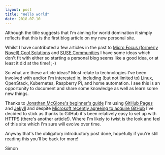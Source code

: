 ```yaml
---
layout: post
title: "Hello world"
date: 2018-07-10
---
```

Although the title suggests that I'm aiming for world domination it simply
reflects that this is the first blog article on my new personal site.

Whilst I have contributed a few articles in the past to
[Micro Focus (formerly Novell) Cool Solutions](https://www.novell.com/communities/coolsolutions/?author=1852/track)
and [SUSE Communities](https://www.suse.com/c/author/smflood/) I have some
ideas which don't fit with either so starting a personal blog seems like a good
idea, or at least it did at the time! ;-)

So what are these article ideas? Most relate to technologies I've been involved
with and/or I'm interested in, including (but not limited to) Linux, OpenStack,
Kubernetes, Raspberry Pi, and home automation. I see this is an opportunity to
document and share some knowledge as well as learn some new things.

Thanks to
[Jonathan McGlone's beginner's guide](http://jmcglone.com/guides/github-pages/)
I'm using [GitHub Pages](https://pages.github.com/) and
[Jekyll](http://jekyllrb.com) and despite
[Microsoft recently agreeing to acquire GitHub](https://news.microsoft.com/2018/06/04/microsoft-to-acquire-github-for-7-5-billion/)
I've decided to stick as thanks to GitHub it's been relatively easy to set up
with HTTPS (there's another article!). Where I'm likely to twist is the look
and feel of this site which I'm sure will evolve over time.

Anyway that's the obligatory introductory post done, hopefully if you're still
reading this you'll be back for more!

Simon
